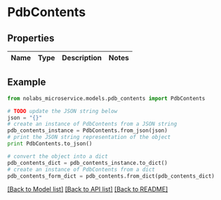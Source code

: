 # PdbContents


## Properties

Name | Type | Description | Notes
------------ | ------------- | ------------- | -------------

## Example

```python
from nolabs_microservice.models.pdb_contents import PdbContents

# TODO update the JSON string below
json = "{}"
# create an instance of PdbContents from a JSON string
pdb_contents_instance = PdbContents.from_json(json)
# print the JSON string representation of the object
print PdbContents.to_json()

# convert the object into a dict
pdb_contents_dict = pdb_contents_instance.to_dict()
# create an instance of PdbContents from a dict
pdb_contents_form_dict = pdb_contents.from_dict(pdb_contents_dict)
```
[[Back to Model list]](../README.md#documentation-for-models) [[Back to API list]](../README.md#documentation-for-api-endpoints) [[Back to README]](../README.md)


